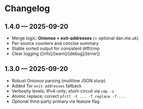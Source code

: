 # Changelog

## 1.4.0 — 2025-09-20
- Merge logic: **Onionoo + exit-addresses** (+ optional dan.me.uk)
- Per-source counters and concise summary
- Stable sorted output for consistent diff/cmp
- Clear logging ([info]/[warn]/[debug]/[error])

## 1.3.0 — 2025-09-20
- Robust Onionoo parsing (multiline JSON slurp)
- Added Tor `exit-addresses` fallback
- Verbosity levels; IPv4-only; short-circuit via `cmp -s`
- Atomic replace; correct `pfctl -t ... -T replace -f ...`
- Optional third-party primary via feature flag
